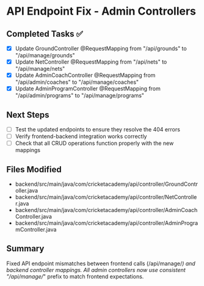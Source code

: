 # API Endpoint Fix - Admin Controllers

## Completed Tasks ✅
- [x] Update GroundController @RequestMapping from "/api/grounds" to "/api/manage/grounds"
- [x] Update NetController @RequestMapping from "/api/nets" to "/api/manage/nets"
- [x] Update AdminCoachController @RequestMapping from "/api/admin/coaches" to "/api/manage/coaches"
- [x] Update AdminProgramController @RequestMapping from "/api/admin/programs" to "/api/manage/programs"

## Next Steps
- [ ] Test the updated endpoints to ensure they resolve the 404 errors
- [ ] Verify frontend-backend integration works correctly
- [ ] Check that all CRUD operations function properly with the new mappings

## Files Modified
- backend/src/main/java/com/cricketacademy/api/controller/GroundController.java
- backend/src/main/java/com/cricketacademy/api/controller/NetController.java
- backend/src/main/java/com/cricketacademy/api/controller/AdminCoachController.java
- backend/src/main/java/com/cricketacademy/api/controller/AdminProgramController.java

## Summary
Fixed API endpoint mismatches between frontend calls (/api/manage/*) and backend controller mappings. All admin controllers now use consistent "/api/manage/*" prefix to match frontend expectations.
